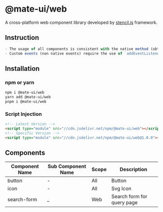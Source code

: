 # @mate-ui/web

A cross-platform web component library developed by [stencil.js](https://stenciljs.com/) framework.

## Instruction

```js
- The usage of all components is consistent with the native method (obtaining element properties...)
- Custom events (non native events) require the use of `addEventListener` to bind
```

## Installation

### npm or yarn

```bash
npm i @mate-ui/web
yarn add @mate-ui/web
pnpm i @mate-ui/web
```

### Script Injection

```html
<!-- Latest Version -->
<script type="module" src="//cdn.jsdelivr.net/npm/@mate-ui/web"></script>
<!-- Specific Version -->
<script type="module" src="//cdn.jsdelivr.net/npm/@mate-ui/web@1.0.0"></script>
```

## Components

| Component Name   | Sub Component Name |   Scope  |        Description         |
|------------------|--------------------|----------|----------------------------|
| button           | -                  |    All   | Button                     |
| icon             | -                  |    All   | Svg Icon                   |
| search-form      | _                  |    Web   | Search form for query page |
